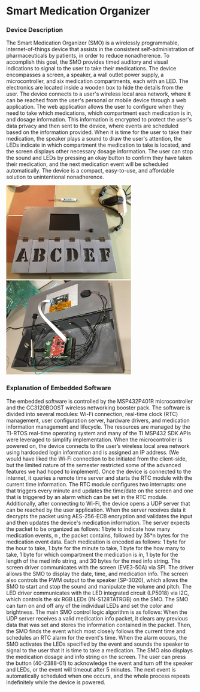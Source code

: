 # **Smart Medication Organizer**

### **Device Description**

The Smart Medication Organizer (SMO) is a wirelessly programmable, internet-of-things device that assists in the consistent self-administration of pharmaceuticals by patients, in order to reduce nonadherence. To accomplish this goal, the SMO provides timed auditory and visual indications to signal to the user to take their medications. The device encompasses a screen, a speaker, a wall outlet power supply, a microcontroller, and six medication compartments, each with an LED. The electronics are located inside a wooden box to hide the details from the user. The device connects to a user's wireless local area network, where it can be reached from the user's personal or mobile device through a web application. The web application allows the user to configure when they need to take which medications, which compartment each medication is in, and dosage information. This information is encrypted to protect the user's data privacy and then sent to the device, where events are scheduled based on the information provided. When it is time for the user to take their medication, the speaker plays a sound to draw the user's attention, the LEDs indicate in which compartment the medication to take is located, and the screen displays other necessary dosage information. The user can stop the sound and LEDs by pressing an okay button to confirm they have taken their medication, and the next medication event will be scheduled automatically. The device is a compact, easy-to-use, and affordable solution to unintentional nonadherence. 

<img src="images/smo-outside.jpeg" height="250">&nbsp;&nbsp;&nbsp;&nbsp;&nbsp;<img src="images/smo-inside.jpg" height="250">

### **Explanation of Embedded Software**

The embedded software is controlled by the MSP432P401R microcontroller and the CC3120BOOST wireless networking booster pack. The software is divided into several modules: Wi-Fi connection, real-time clock (RTC) management, user configuration server, hardware drivers, and medication information management and lifecycle. The resources are managed by the TI-RTOS real-time operating system and many of the TI MSP432 SDK APIs were leveraged to simplify implementation. When the microcontroller is powered on, the device connects to the user’s wireless local area network using hardcoded login information and is assigned an IP address. (We would have liked the Wi-Fi connection to be initiated from the client-side, but the limited nature of the semester restricted some of the advanced features we had hoped to implement). Once the device is connected to the internet, it queries a remote time server and starts the RTC module with the current time information. The RTC module configures two interrupts: one that triggers every minute and updates the time/date on the screen and one that is triggered by an alarm which can be set in the RTC module. Additionally, after connecting to Wi-Fi, the device opens a UDP server that can be reached by the user application. When the server receives data it decrypts the packet using AES-256-ECB encryption and validates the input and then updates the device's medication information. The server expects the packet to be organized as follows: 1 byte to indicate how many medication events, n , the packet contains, followed by 35*n bytes for the medication event data. Each medication is encoded as follows: 1 byte for the hour to take, 1 byte for the minute to take, 1 byte for the how many to take, 1 byte for which compartment the medication is in, 1 byte for the length of the med info string, and 30 bytes for the med info string. The screen driver communicates with the screen (EVE3-50A) via SPI. The driver allows the SMO to display the date, time, and medication info. The screen also controls the PWM output to the speaker (SP-3020),  which allows the SMO to start and stop the sound and manipulate the volume and pitch. The LED driver communicates with the LED integrated circuit (LP5018) via I2C, which controls the six RGB LEDs (IN-S128TATRGB) on the SMO. The SMO can turn on and off any of the individual LEDs and set the color and brightness. The main SMO control logic algorithm is as follows: When the UDP server receives a valid medication info packet, it clears any previous data that was set and stores the information contained in the packet. Then, the SMO finds the event which most closely follows the current time and schedules an RTC alarm for the event's time. When the alarm occurs, the SMO activates the LEDs specified by the event and sounds the speaker to signal to the user that it is time to take a medication. The SMO also displays the medication dosage and info string on the screen. The user can press the button (40-2388-01) to acknowledge the event and turn off the speaker and LEDs, or the event will timeout after 5 minutes. The next event is automatically scheduled when one occurs, and the whole process repeats indefinitely while the device is powered.
